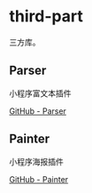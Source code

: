 # third-part

三方库。

## Parser

小程序富文本插件

[GitHub - Parser](https://github.com/jin-yufeng/Parser)

## Painter

小程序海报插件

[GitHub - Painter](https://github.com/Kujiale-Mobile/Painter)
